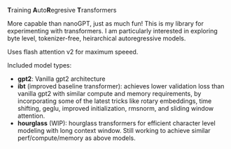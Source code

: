 **T**raining **A**uto**R**egresive **T**ransformers

More capable than nanoGPT, just as much fun! This is my library for experimenting with transformers. I am particularly interested in exploring byte level, tokenizer-free, heirarchical autoregressive models.

Uses flash attention v2 for maximum speeed.

Included model types:

 * **gpt2**: Vanilla gpt2 architecture
 * **ibt** (improved baseline transformer): achieves lower validation loss than vanilla gpt2 with similar compute and memory requirements, by incorporating some of the latest tricks like rotary embeddings, time shifting, geglu, improved initialization, rmsnorm, and sliding window attention.
 * **hourglass** (WIP): hourglass transformers for efficient character level modeling with long context window. Still working to achieve similar perf/compute/memory as above models.

